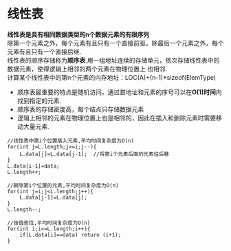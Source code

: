 # 线性表
**线性表是具有相同数据类型的n个数据元素的有限序列**<br>
除第一个元素之外，每个元素有且只有一个直接前驱，除最后一个元素之外，每个元素有且只有一个直接后继. <br>
线性表的顺序存储称为**顺序表**.用一组地址连续的存储单元，依次存储线性表中的数据元素，使得逻辑上相邻的两个元素在物理位置上
也相邻.<br>
计算某个线性表中的第n个元素的内存地址：LOC(A)+(n-1)*sizeof(ElemType)<br>
- 顺序表最重要的特点是随机访问，通过首地址和元素的序号可以在**O(1)时间**内找到指定的元素.
- 顺序表的存储密度高，每个结点只存储数据元素
- 逻辑上相邻的元素在物理位置上也是相邻的，因此在插入和删除元素时需要移动大量元素.
```
//线性表中第i个位置插入元素,平均时间复杂度为O(n)
for(int j=L.length;j>=i;j--){
    L.data[j]=L.data[j-1];  //将第i个元素后面的元素往后移
}
L.data[i-1]=data;
L.length++;
```

```
//删除第i个位置的元素,平均时间复杂度为O(n)
for(int j=i;j<L.length;j++){
    L.data[j-1]=L.data[j];
}
L.length--;
```

```
//按值查找,平均时间复杂度为O(n)
for(int i;i<=L.length;i++){
    if(L.data[i]==data) return (i+1);
}
```
















